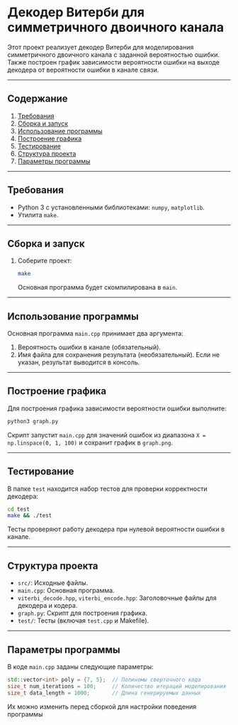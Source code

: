 # Декодер Витерби для симметричного двоичного канала

Этот проект реализует декодер Витерби для моделирования симметричного двоичного канала с заданной вероятностью ошибки. Также построен график зависимости вероятности ошибки на выходе декодера от вероятности ошибки в канале связи.

---

## Содержание
1. [Требования](#требования)
2. [Сборка и запуск](#сборка-и-запуск)
3. [Использование программы](#использование-программы)
4. [Построение графика](#построение-графика)
5. [Тестирование](#тестирование)
6. [Структура проекта](#структура-проекта)
7. [Параметры программы](#параметры-программы)

---

## Требования
- Python 3 с установленными библиотеками: `numpy`, `matplotlib`.
- Утилита `make`.

---

## Сборка и запуск
1. Соберите проект:
   ```bash
   make
   ```
   Основная программа будет скомпилирована в `main`.

---

## Использование программы
Основная программа `main.cpp` принимает два аргумента:
1. Вероятность ошибки в канале (обязательный).
2. Имя файла для сохранения результата (необязательный). Если не указан, результат выводится в консоль.


---

## Построение графика
Для построения графика зависимости вероятности ошибки выполните:
```bash
python3 graph.py
```
Скрипт запустит `main.cpp` для значений ошибок из диапазона `X = np.linspace(0, 1, 100)` и сохранит график в `graph.png`.

---

## Тестирование
В папке `test` находится набор тестов для проверки корректности декодера:
```bash
cd test
make && ./test
```
Тесты проверяют работу декодера при нулевой вероятности ошибки в канале.

---

## Структура проекта
- `src/`: Исходные файлы.
- `main.cpp`: Основная программа.
- `viterbi_decode.hpp`, `viterbi_encode.hpp`: Заголовочные файлы для декодера и кодера.
- `graph.py`: Скрипт для построения графика.
- `test/`: Тесты (включая `test.cpp` и Makefile).

---

## Параметры программы
В коде `main.cpp` заданы следующие параметры:
```cpp
std::vector<int> poly = {7, 5};  // Полиномы сверточного кода
size_t num_iterations = 100;     // Количество итераций моделирования
size_t data_length = 1000;       // Длина генерируемых данных
```
Их можно изменить перед сборкой для настройки поведения программы